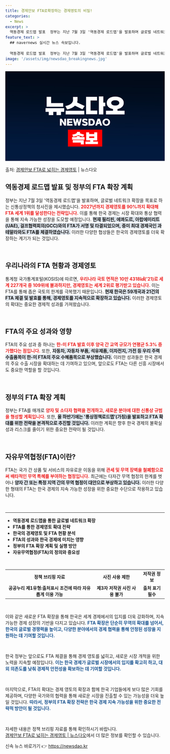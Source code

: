 ```yaml
---
title: 경제안보 FTA로확장하는 경제영토의 비밀!
categories:
  - News
excerpt: >
  역동경제 로드맵 발표  정부는 지난 7월 3일 '역동경제 로드맵'을 발표하며 글로벌 네트워크 확장이라는 신통…
feature_text: >
  ## navernews 실시간 뉴스 속보입니다.

  역동경제 로드맵 발표  정부는 지난 7월 3일 '역동경제 로드맵'을 발표하며 글로벌 네트워크 확장이라는 신통…
image: '/assets/img/newsdao_breakingnews.jpg'
---
```


![뉴스다오 속보](/assets/img/newsdao_breakingnews.jpg)

<p>출처: <a href="https://newsdao.kr/4782" rel="dofollow">경제안보 FTA로 넓히는 경제영토</a> | 뉴스다오</p>

<h2 data-ke-size="size26">역동경제 로드맵 발표 및 정부의 FTA 확장 계획</h2>

<p data-ke-size="size16">정부는 지난 7월 3일 '역동경제 로드맵'을 발표하며, 글로벌 네트워크 확장을 목표로 하는 신통상정책의 청사진을 제시했습니다. <b><span style="color: #ee2323;">2027년까지 경제영토를 90%까지 확대해 FTA 세계 1위를 달성한다는 전략입니다.</span></b> 이를 통해 한국 경제는 시장 확대와 통상 협력을 통해 지속 가능한 성장을 도모할 예정입니다. <b><span style="background-color: #21538527;">현재 필리핀, 에콰도르, 아랍에미리트(UAE), 걸프협력회의(GCC)와의 FTA가 서명 및 타결되었으며, 중미 최대 경제국인 과테말라와도 FTA를 체결하였습니다.</span></b> 이러한 다양한 협상들은 한국의 경제영토를 더욱 확장하는 계기가 되는 것입니다.</p>

<p data-ke-size="size16">&nbsp;</p>

<h2 data-ke-size="size26">우리나라의 FTA 현황과 경제영토</h2>

<p data-ke-size="size16">통계청 국가통계포털(KOSIS)에 따르면, <b><span style="color: #ee2323;">우리나라 국토 면적은 10만 4318㎢(’21)로 세계 227개국 중 109위에 불과하지만, 경제영토는 세계 2위로 평가받고 있습니다.</span></b> 이는 FTA를 통해 좁은 국토의 한계를 극복했기 때문입니다. <b><span style="background-color: #21538527;">현재 한국은 59개국과 21건의 FTA 체결 및 발효를 통해, 경제영토를 지속적으로 확장하고 있습니다.</span></b> 이러한 경제영토의 확대는 중요한 경제적 성과를 가져왔습니다.</p>

<p data-ke-size="size16">&nbsp;</p>

<h2 data-ke-size="size26">FTA의 주요 성과와 영향</h2>

<p data-ke-size="size16">FTA의 주요 성과 중 하나는 <b><span style="color: #ee2323;">한-미 FTA 발효 이후 양국 간 교역 규모가 연평균 5.3% 증가했다는 점입니다.</span></b> 또한, <b><span style="background-color: #21538527;">자동차, 자동차 부품, 석유제품, 이차전지, 가전 등 우리 주력 수출품목이 한-미 FTA의 주요 수혜품목으로 부상했습니다.</span></b> 이러한 성과들은 한국 경제의 주요 수출 시장을 확대하는 데 기여하고 있으며, 앞으로도 FTA는 다른 신흥 시장에서도 중요한 역할을 할 것입니다.</p>

<p data-ke-size="size16">&nbsp;</p>

<h2 data-ke-size="size26">정부의 FTA 확장 계획</h2>

<p data-ke-size="size16">정부는 FTA를 매개로 <b><span style="color: #ee2323;">양자 및 소다자 협력을 전개하고, 새로운 분야에 대한 신통상 규범을 형성할 계획입니다.</span></b> 또한, <b><span style="background-color: #21538527;">올 하반기에는 '통상정책로드맵'(가칭)을 발표하고 FTA 확대를 위한 전략을 본격적으로 추진할 것입니다.</span></b> 이러한 계획은 향후 한국 경제의 불확실성과 리스크를 줄이기 위한 중요한 전략이 될 것입니다.</p>

<p data-ke-size="size16">&nbsp;</p>

<h2 data-ke-size="size26">자유무역협정(FTA)이란?</h2>

<p data-ke-size="size16">FTA는 국가 간 상품 및 서비스의 자유로운 이동을 위해 <b><span style="color: #ee2323;">관세 및 무역 장벽을 철폐함으로써 배타적인 무역 특혜를 부여하는 협정입니다.</span></b> 최근에는 다자간 무역 협정의 한계를 벗어나 <b><span style="background-color: #21538527;">양자 간 또는 특정 지역 간의 무역 협정이 대안으로 부상하고 있습니다.</span></b> 이러한 다양한 형태의 FTA는 한국 경제의 지속 가능한 성장을 위한 중요한 수단으로 작용하고 있습니다.</p>

<p data-ke-size="size16">&nbsp;</p>

<hr>

<ul>
<li><b>역동경제 로드맵을 통한 글로벌 네트워크 확장</b></li>
<li><b>FTA를 통한 경제영토 확대 전략</b></li>
<li><b>한국의 경제영토 및 FTA 현황 분석</b></li>
<li><b>FTA의 성과와 한국 경제에 미치는 영향</b></li>
<li><b>정부의 FTA 확장 계획 및 실행 방안</b></li>
<li><b>자유무역협정(FTA)의 정의와 중요성</b></li>
</ul>

<p data-ke-size="size16">&nbsp;</p>

<table>
<tr>
<td style="text-align: center; height: 17px;"><b>정책 브리핑 자료</b></td>
<td style="text-align: center; height: 17px;"><b>사진 사용 제한</b></td>
<td style="text-align: center; height: 17px;"><b>저작권 정보</b></td>
</tr>
<tr>
<td style="text-align: center; height: 17px;"><b>공공누리 제1유형:출처표시 조건에 따라 자유롭게 이용 가능</b></td>
<td style="text-align: center; height: 17px;"><b>제3자 저작권 사진 사용 불가</b></td>
<td style="text-align: center; height: 17px;"><b>출처 표기 필수</b></td>
</tr>
</table>

<p data-ke-size="size16">&nbsp;</p>

<p data-ke-size="size16">이와 같은 새로운 FTA 확장을 통해 한국은 세계 경제에서의 입지를 더욱 강화하며, 지속 가능한 경제 성장의 기반을 다지고 있습니다. <b><span style="color: #1a5490;">FTA 확장은 단순히 무역의 확대를 넘어서, 한국의 글로벌 경쟁력을 높이고, 다양한 분야에서의 경제 협력을 통해 안정된 성장을 지원하는 데 기여할 것입니다.</span></b></p>

<p data-ke-size="size16">&nbsp;</p>

<p data-ke-size="size16">한국 정부는 앞으로도 FTA 체결을 통해 경제 영토를 넓히고, 새로운 시장 개척을 위한 노력을 지속할 예정입니다. <b><span style="color: #1a5490;">이는 한국 경제가 글로벌 시장에서의 입지를 확고히 하고, 대외 의존도를 낮춰 경제적 안전성을 확보하는 데 기여할 것입니다.</span></b></p>

<p data-ke-size="size16">&nbsp;</p>

<p data-ke-size="size16">마지막으로, FTA의 확대는 경제 영토의 확장과 함께 한국 기업들에게 보다 많은 기회를 제공하며, 다양한 국가와의 협력을 통해 새로운 시장을 진출할 수 있는 가능성을 더욱 높일 것입니다. <b><span style="color: #1a5490;">따라서, 정부의 FTA 확장 전략은 한국 경제 지속 가능성을 위한 중요한 전략적 방안이 될 것입니다.</span></b></p>

<p data-ke-size="size16">&nbsp;</p>

<p data-ke-size="size16">자세한 내용은 정책 브리핑 자료를 통해 확인하시기 바랍니다.<br><a href="https://newsdao.kr/4782">경제안보 FTA로 넓히는 경제영토 | 뉴스다오</a>에서 더 많은 정보를 확인할 수 있습니다.</p> 

신속 뉴스 바로가기 👉 <a href="https://newsdao.kr" rel="dofollow">https://newsdao.kr</a>


